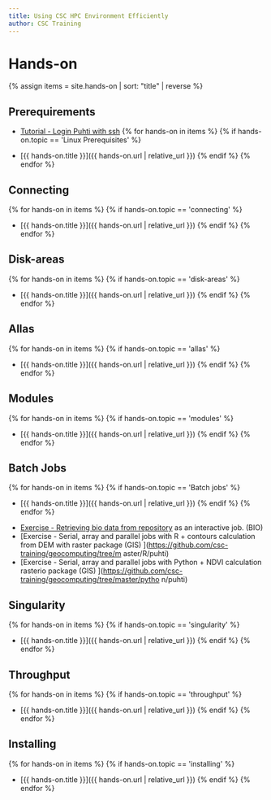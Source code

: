 ```yaml
---
title: Using CSC HPC Environment Efficiently
author: CSC Training
---
```


# Hands-on

{% assign items = site.hands-on |  sort: "title" | reverse %}

## Prerequirements
* [Tutorial - Login Puhti with ssh](csc-env-eff/hands-on/connecting/ssh-puhti.md)
{% for hands-on in items %}
{% if hands-on.topic == 'Linux Prerequisites' %}
- [{{ hands-on.title }}]({{ hands-on.url | relative_url }})
{% endif %}
{% endfor %}

## Connecting
{% for hands-on in items %}
{% if hands-on.topic == 'connecting' %}
- [{{ hands-on.title }}]({{ hands-on.url | relative_url }})
{% endif %}
{% endfor %}

## Disk-areas
{% for hands-on in items %}
{% if hands-on.topic == 'disk-areas' %}
- [{{ hands-on.title }}]({{ hands-on.url | relative_url }})
{% endif %}
{% endfor %}

## Allas
{% for hands-on in items %}
{% if hands-on.topic == 'allas' %}
- [{{ hands-on.title }}]({{ hands-on.url | relative_url }})
{% endif %}
{% endfor %}

## Modules
{% for hands-on in items %}
{% if hands-on.topic == 'modules' %}
- [{{ hands-on.title }}]({{ hands-on.url | relative_url }})
{% endif %}
{% endfor %}

## Batch Jobs
{% for hands-on in items %}
{% if hands-on.topic == 'Batch jobs' %}
- [{{ hands-on.title }}]({{ hands-on.url | relative_url }})
{% endif %}
{% endfor %}
* [Exercise - Retrieving bio data from repository](exercise_retrieving-bio-data.md) as an interactive job. (BIO)
* [Exercise - Serial, array and parallel jobs with R + contours calculation from DEM with raster package (GIS) ](https://github.com/csc-training/geocomputing/tree/m
aster/R/puhti)
* [Exercise - Serial, array and parallel jobs with Python + NDVI calculation rasterio package (GIS) ](https://github.com/csc-training/geocomputing/tree/master/pytho
n/puhti)


## Singularity
{% for hands-on in items %}
{% if hands-on.topic == 'singularity' %}
- [{{ hands-on.title }}]({{ hands-on.url | relative_url }})
{% endif %}
{% endfor %}

## Throughput
{% for hands-on in items %}
{% if hands-on.topic == 'throughput' %}
- [{{ hands-on.title }}]({{ hands-on.url | relative_url }})
{% endif %}
{% endfor %}

## Installing
{% for hands-on in items %}
{% if hands-on.topic == 'installing' %}
- [{{ hands-on.title }}]({{ hands-on.url | relative_url }})
{% endif %}
{% endfor %}
